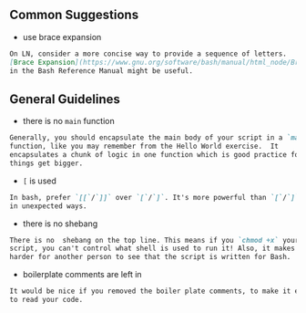 ## Common Suggestions

* use brace expansion

```md
On LN, consider a more concise way to provide a sequence of letters.
[Brace Expansion](https://www.gnu.org/software/bash/manual/html_node/Brace-Expansion.html)
in the Bash Reference Manual might be useful.
```

## General Guidelines

* there is no `main` function

```md
Generally, you should encapsulate the main body of your script in a `main`
function, like you may remember from the Hello World exercise.  It
encapsulates a chunk of logic in one function which is good practice for when
things get bigger.
```

* `[` is used

```md
In bash, prefer `[[`/`]]` over `[`/`]`. It's more powerful than `[`/`]` and less likely to act
in unexpected ways.
```

* there is no shebang

```md
There is no  shebang on the top line. This means if you `chmod +x` your
script, you can't control what shell is used to run it! Also, it makes it
harder for another person to see that the script is written for Bash.
```

* boilerplate comments are left in

```md
It would be nice if you removed the boiler plate comments, to make it easier
to read your code.
```
